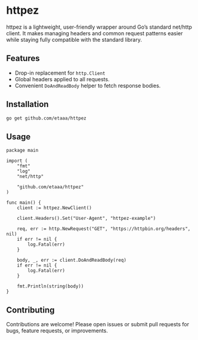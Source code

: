 # httpez

httpez is a lightweight, user-friendly wrapper around Go’s standard net/http client. It makes managing headers and common request patterns easier while staying fully compatible with the standard library.

## Features
- Drop-in replacement for `http.Client`
- Global headers applied to all requests.
- Convenient `DoAndReadBody` helper to fetch response bodies.

## Installation

```bash
go get github.com/etaaa/httpez
```

## Usage
```golang
package main

import (
	"fmt"
	"log"
	"net/http"

	"github.com/etaaa/httpez"
)

func main() {
	client := httpez.NewClient()

	client.Headers().Set("User-Agent", "httpez-example")

	req, err := http.NewRequest("GET", "https://httpbin.org/headers", nil)
	if err != nil {
		log.Fatal(err)
	}

	body, _, err := client.DoAndReadBody(req)
	if err != nil {
		log.Fatal(err)
	}

	fmt.Println(string(body))
}
```

## Contributing

Contributions are welcome! Please open issues or submit pull requests for bugs, feature requests, or improvements.